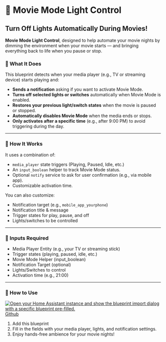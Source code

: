 # 🎥 Movie Mode Light Control
## Turn Off Lights Automatically During Movies!

**Movie Mode Light Control**, designed to help automate your movie nights by dimming the environment when your movie starts — and bringing everything back to life when you pause or stop.

### 🎥 What It Does

This blueprint detects when your media player (e.g., TV or streaming device) starts playing and:

* **Sends a notification** asking if you want to activate Movie Mode.
* **Turns off selected lights or switches** automatically when Movie Mode is enabled.
* **Restores your previous light/switch states** when the movie is paused or stopped.
* **Automatically disables Movie Mode** when the media ends or stops.
* **Only activates after a specific time** (e.g., after 9:00 PM) to avoid triggering during the day.

---

### 🧠 How It Works

It uses a combination of:

* `media_player` state triggers (Playing, Paused, Idle, etc.)
* An `input_boolean` helper to track Movie Mode status.
* Optional `notify` service to ask for user confirmation (e.g., via mobile app).
* Customizable activation time.

You can also customize:

* Notification target (e.g., `mobile_app_yourphone`)
* Notification title & message
* Trigger states for play, pause, and off
* Lights/switches to be controlled

---

### 🧩 Inputs Required

* Media Player Entity (e.g., your TV or streaming stick)
* Trigger states (playing, paused, idle, etc.)
* Movie Mode Helper (input_boolean)
* Notification Target (optional)
* Lights/Switches to control
* Activation time (e.g., 21:00)

---

### 🚀 How to Use

[![Open your Home Assistant instance and show the blueprint import dialog with a specific blueprint pre-filled.](upload://3IEiMyDuriGlhMmaFV0iSnXlL0b)](https://my.home-assistant.io/redirect/blueprint_import/?blueprint_url=https%3A%2F%2Fgithub.com%2Fmuratcesmecioglu%2Fha-movie-mode%2Fblob%2Fmain%movie-mode.yaml)
[Github](https://github.com/muratcesmecioglu/ha-movie-mode)

1. Add this blueprint
2. Fill in the fields with your media player, lights, and notification settings.
3. Enjoy hands-free ambience for your movie nights!
